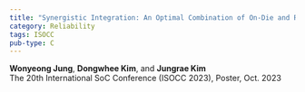 ```yaml
---
title: "Synergistic Integration: An Optimal Combination of On-Die and Rank-Level ECC for Enhanced Reliability"
category: Reliability
tags: ISOCC
pub-type: C
---
```


**Wonyeong Jung**, **Dongwhee Kim**, and **Jungrae Kim** <br>
The 20th International SoC Conference (ISOCC 2023), Poster, Oct. 2023
